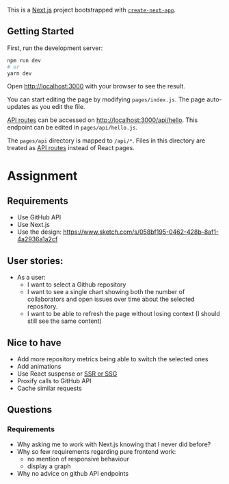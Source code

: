This is a [Next.js](https://nextjs.org/) project bootstrapped with [`create-next-app`](https://github.com/vercel/next.js/tree/canary/packages/create-next-app).

## Getting Started

First, run the development server:

```bash
npm run dev
# or
yarn dev
```

Open [http://localhost:3000](http://localhost:3000) with your browser to see the result.

You can start editing the page by modifying `pages/index.js`. The page auto-updates as you edit the file.

[API routes](https://nextjs.org/docs/api-routes/introduction) can be accessed on [http://localhost:3000/api/hello](http://localhost:3000/api/hello). This endpoint can be edited in `pages/api/hello.js`.

The `pages/api` directory is mapped to `/api/*`. Files in this directory are treated as [API routes](https://nextjs.org/docs/api-routes/introduction) instead of React pages.



# Assignment

## Requirements

- Use GitHub API
- Use Next.js
- Use the design: https://www.sketch.com/s/058bf195-0462-428b-8af1-4a2936a1a2cf

## User stories:

- As a user:
  - I want to select a Github repository  
  - I want to see a single chart showing both the number of collaborators and open issues over time about the selected repository.
  - I want to be able to refresh the page without losing context (I should still see the same content)
  
  
## Nice to have

- Add more repository metrics being able to switch the selected ones
- Add animations
- Use React suspense or [SSR or SSG](https://nextjs.org/docs/basic-features/typescript#static-generation-and-server-side-rendering)
- Proxify calls to GitHub API
- Cache similar requests

## Questions

### Requirements

- Why asking me to work with Next.js knowing that I never did before?
- Why so few requirements regarding pure frontend work:
  - no mention of responsive behaviour
  - display a graph 
- Why no advice on github API endpoints